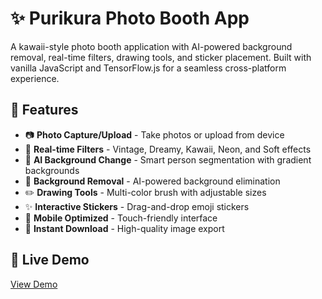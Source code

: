 # ✨ Purikura Photo Booth App

A kawaii-style photo booth application with AI-powered background removal, real-time filters, drawing tools, and sticker placement. Built with vanilla JavaScript and TensorFlow.js for a seamless cross-platform experience.

## 🌟 Features

- 📷 **Photo Capture/Upload** - Take photos or upload from device
- 🎨 **Real-time Filters** - Vintage, Dreamy, Kawaii, Neon, and Soft effects
- 🌈 **AI Background Change** - Smart person segmentation with gradient backgrounds
- 🚫 **Background Removal** - AI-powered background elimination
- ✏️ **Drawing Tools** - Multi-color brush with adjustable sizes
- ✨ **Interactive Stickers** - Drag-and-drop emoji stickers
- 📱 **Mobile Optimized** - Touch-friendly interface
- 💾 **Instant Download** - High-quality image export

## 🚀 Live Demo

[View Demo](https://photofun.netlify.app/)

